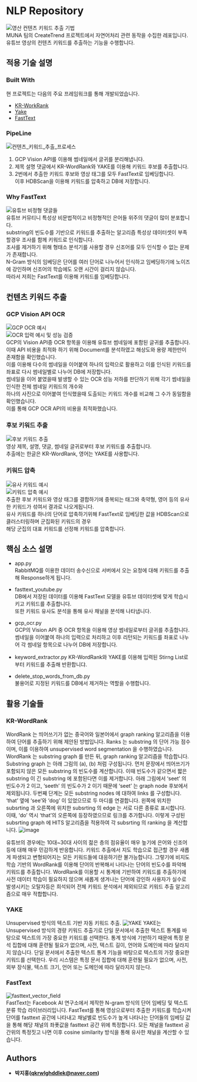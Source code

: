 # NLP Repository
![영산 컨텐츠 키워드 추출 기법](/uploads/4707fe5fae802bf5bd40cbff71439477/image.png)  
MUNA 팀의 CreateTrend 프로젝트에서 자연어처리 관련 동작을 수집한 레포입니다.  
유튜브 영상의 컨텐츠 키워드를 추출하는 기능을 수행합니다.

## 적용 기술 설명
### Built With
현 프로젝트는 다음의 주요 프레임워크를 통해 개발되었습니다.
* [KR-WorkRank](https://github.com/lovit/KR-WordRank)
* [Yake](https://github.com/LIAAD/yake)
* [FastText](https://github.com/facebookresearch/fastText)

### PipeLine
![컨텐츠_키워드_추출_프로세스](/uploads/2b72ee89675aa8db244a5e6146949050/컨텐츠_키워드_추출_프로세스.png)
1. GCP Vision API를 이용해 썸네일에서 글귀를 분리해냅니다.
2. 제목 설명 댓글에서 KR-WordRank와 YAKE를 이용해 키워드 후보를 추출합니다.
3. 2번에서 추출한 키워드 후보와 영상 태그를 모두 FastText로 임베딩합니다.  
  이후 HDBScan을 이용해 키워드를 압축하고 DB에 저장합니다.

### Why FastText
![유튜브 비정형 댓글들](/uploads/e65a01e5e84cf282563783a6d51dc782/화면_캡처_2020-11-08_144803.png)  
유튜브 커뮤티니 특성상 비문법적이고 비정형적인 은어들 위주의 댓글이 많이 분포합니다.  
substring의 빈도수를 기반으로 키워드를 추출하는 알고리즘 특성상 데이터셋이 부족할경우 조사를 함께 키워드로 인식합니다.  
조사를 제거하기 위해 형태소 분석기를 사용할 경우 신조어를 모두 인식할 수 없는 문제가 존재합니다.  
N-Gram 방식의 임베딩은 단어를 여러 단어로 나누어서 인식하고 임베딩하기에 노이즈에 강인하며 신조어의 학습에도 오랜 시간이 걸리지 않습니다.  
따라서 저희는 FastText를 이용해 키워드를 임베딩합니다.

## 컨텐츠 키워드 추출
### GCP Vision API OCR
![GCP OCR 예시](/uploads/c1b86712d9c9c1b922fccd12e73bc278/화면_캡처_2020-11-08_145424.png)  
![OCR 입력 예시 및 성능 검증](/uploads/e5f0dd505b9b0bb528325e2d0ace47cf/화면_캡처_2020-11-08_145801.png)  
GCP의 Vision API중 OCR 항목을 이용해 유튜브 썸네일에 포함된 글귀를 추출합니다.  
이때 API 비용을 최적화 하기 위해 Document를 분석하였고 해상도와 용량 제한만이 존재함을 확인했습니다.  
이를 이용해 다수의 썸네일을 이어붙여 하나의 입력으로 활용하고 이를 인식된 키워드를 좌표로 다시 썸네일별로 나누어 DB에 저장합니다.  
썸네일을 이어 붙였을때 발생할 수 있는 OCR 성능 저하를 판단하기 위해 각기 썸네일을 인식한 전체 썸네일 키워드의 개수와  
하나의 사진으로 이어붙여 인식했을때 도출되는 키워드 개수를 비교해 그 수가 동일함을 확인했습니다.  
이를 통해 GCP OCR API의 비용을 최적화했습니다.  

### 후보 키워드 추출
![후보 키워드 추출](/uploads/e3c902c2a651cb896eb34c79aa7534c5/화면_캡처_2020-11-08_150236.png)  
영상 제목, 설명, 댓글, 썸네일 글귀로부터 후보 키워드를 추출합니다.  
추출에는 한글은 KR-WordRank, 영어는 YAKE를 사용합니다.  


### 키워드 압축
![유사 키워드 예시](/uploads/b2edc2b929c36c755a3f1cc4c4a89635/화면_캡처_2020-11-08_150527.png)  
![키워드 압축 예시](/uploads/175fe6857aece2c5d87a0ee5f1f9d5f6/image.png)  
추출한 후보 키워드와 영상 태그를 결합하기에 중복되는 태그와 축약형, 영어 등의 유사한 키워드가 섞여서 결과로 나오게됩니다.  
유사 키워드를 하나의 단어로 압축하기위해 FastText로 임베딩한 값을 HDBScan으로 클러스터링하며 군집화된 키워드의 경우  
해당 군집의 대표 키워드를 선정해 키워드를 압축합니다.

## 핵심 소스 설명
- app.py  
  RabbitMQ를 이용한 데이터 송수신으로 서버에서 오는 요청에 대해 키워드를 추출해 Response하게 됩니다.  
  
- fasttext_youtube.py  
  DB에서 저장된 데이터를 이용해 FastText 모델을 유튜브 데이터셋에 맞게 학습시키고 키워드를 추출합니다.  
  또한 키워드 유사도 분석을 통해 유사 채널을 분석해 나타냅니다.
  
- gcp_ocr.py  
  GCP의 Vision API 중 OCR 항목을 이용해 영상 썸네일로부터 글귀를 추출합니다.
  썸네일을 이어붙여 하나의 입력으로 처리하고 이후 리턴되는 키워드를 좌표로 나누어 각 썸네일 항목으로 나누어 DB에 저장합니다.  
  
- keyword_extractor.py
  KR-WordRank와 YAKE를 이용해 입력된 Stirng List로 부터 키워드를 추출해 반환합니댜.

- delete_stop_words_from_db.py  
  불용어로 지정된 키워드를 DB에서 제거하는 역할을 수행합니다.

## 활용 기술들
### KR-WordRank
WordRank 는 띄어쓰기가 없는 중국어와 일본어에서 graph ranking 알고리즘을 이용하여 단어를 추출하기 위해 제안된 방법입니다.
Ranks 는 substring 의 단어 가능 점수이며, 이를 이용하여 unsupervised word segmentation 을 수행하였습니다.
WordRank 는 substring graph 를 만든 뒤, graph ranking 알고리즘을 학습합니다.
Substring graph 는 아래 그림의 (a), (b) 처럼 구성됩니다.
먼저 문장에서 띄어쓰기가 포함되지 않은 모든 substring 의 빈도수를 계산합니다.
이때 빈도수가 같으면서 짧은 substring 이 긴 substring 에 포함된다면 이를 제거합니다.
아래 그림에서 ‘seet’ 의 빈도수가 2 이고, ‘seeth’ 의 빈도수가 2 이기 때문에 ‘seet’ 는 graph node 후보에서 제외됩니다.
두번째 단계는 모든 substring nodes 에 대하여 links 를 구성합니다.
‘that’ 옆에 ‘see’와 ‘dog’ 이 있었으므로 두 마디를 연결합니다.
왼쪽에 위치한 subsrting 과 오른쪽에 위치한 subsrting 의 edge 는 서로 다른 종류로 표시합니다.
이때, ‘do’ 역시 ‘that’의 오른쪽에 등장하였으므로 링크를 추가합니다.
이렇게 구성된 subsrting graph 에 HITS 알고리즘을 적용하여 각 subsrting 의 ranking 을 계산합니다.
![image](https://13.125.91.162/swmaestro/muna-1/raw/master/images/graph_wordrank_algorithm.png)  

유튜브의 경우에는 10대~30대 사이의 젊은 층의 점유율이 매우 높기에 은어와 신조어등에 대해 매우 민감하게 반응합니다.
키워드 추출에서 지도 학습으로 접근할 경우 새롭게 파생되고 변형되어지는 모든 키워드들에 대응하기란 불가능합니다.
그렇기에 비지도 학습 기반의 WordRank를 이용해 단어의 반복해서 나타나는 단어의 빈도수를 파악해 키워드를 추출합니다.
WordRank를 이용할 시 통계에 기반하여 키워드를 추출하기에 사전 데이터 학습이 필요하지 않으며 새롭게 생겨나는 단어에 강인하
사용자가 실수로 발생시키는 오탈자등은 희석되어 전체 키워드 분석에서 제외되므로 키워드 추출 알고리즘으로 매우 적합합니다.

### YAKE
Unsupervised 방식의 텍스트 기반 자동 키워드 추출.
![YAKE](/uploads/f7be42ab813beb34439f227eea384677/image.png)
YAKE는 Unsupervised 방식의 경량 키워드 추출기로
단일 문서에서 추출한 텍스트 통계를 바탕으로 텍스트의 가장 중요한 키워드를 선택한다.
통계 방식에 기반하기 때문에 특정 문석 집합에 대해 훈련될 필요가 없으며, 사전, 텍스트 길이, 언어와 도메인에 따라 달라지지 않습니다.
단일 문서에서 추출한 텍스트 통계 기능을 바탕으로 텍스트의 가장 중요한 키워드를 선택한다.
우리 시스템은 특정 문서 집합에 대해 훈련될 필요가 없으며, 사전, 외부 장식물, 텍스트 크기, 언어 또는 도메인에 따라 달라지지 않는다.

### FastText
![fasttext_vector_field](/uploads/e9833ac68a57ac446e48808d024b4b37/fasttext_vector_field.png)  
FastText는 Facebook AI 연구소에서 제작한 N-gram 방식의 단어 임베딩 및 텍스트 분류 학습 라이브러리입니다.
FastText를 통해 영상으로부터 추출한 키워드를 학습시켜 단어를 fasttext 공간에 나타내고 채널별로 빈도수가 높게 나타나는
단어들의 임베딩 값을 통해 해당 채널의 좌푯값을 fasttext 공간 위에 특정합니다.
모든 채널을 fasttext 공간위의 특정짓고 나면 이후 cosine similarity 방식을 통해 유사한 채널을 계산할 수 있습니다.

## Authors
- **박지홍(qkrwlghddlek@naver.com)**